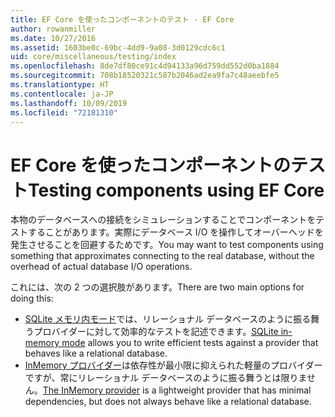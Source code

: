 ```yaml
---
title: EF Core を使ったコンポーネントのテスト - EF Core
author: rowanmiller
ms.date: 10/27/2016
ms.assetid: 1603be0c-69bc-4dd9-9a08-3d0129cdc6c1
uid: core/miscellaneous/testing/index
ms.openlocfilehash: 8de7df80ce91c4d94133a96d759dd552d0ba1884
ms.sourcegitcommit: 708b18520321c587b2046ad2ea9fa7c48aeebfe5
ms.translationtype: HT
ms.contentlocale: ja-JP
ms.lasthandoff: 10/09/2019
ms.locfileid: "72181310"
---
```

# <a name="testing-components-using-ef-core"></a><span data-ttu-id="b248d-102">EF Core を使ったコンポーネントのテスト</span><span class="sxs-lookup"><span data-stu-id="b248d-102">Testing components using EF Core</span></span>

<span data-ttu-id="b248d-103">本物のデータベースへの接続をシミュレーションすることでコンポーネントをテストすることがあります。実際にデータベース I/O を操作してオーバーヘッドを発生させることを回避するためです。</span><span class="sxs-lookup"><span data-stu-id="b248d-103">You may want to test components using something that approximates connecting to the real database, without the overhead of actual database I/O operations.</span></span>

<span data-ttu-id="b248d-104">これには、次の 2 つの選択肢があります。</span><span class="sxs-lookup"><span data-stu-id="b248d-104">There are two main options for doing this:</span></span>
 * <span data-ttu-id="b248d-105">[SQLite メモリ内モード](sqlite.md)では、リレーショナル データベースのように振る舞うプロバイダーに対して効率的なテストを記述できます。</span><span class="sxs-lookup"><span data-stu-id="b248d-105">[SQLite in-memory mode](sqlite.md) allows you to write efficient tests against a provider that behaves like a relational database.</span></span>
 * <span data-ttu-id="b248d-106">[InMemory プロバイダー](in-memory.md)は依存性が最小限に抑えられた軽量のプロバイダーですが、常にリレーショナル データベースのように振る舞うとは限りません。</span><span class="sxs-lookup"><span data-stu-id="b248d-106">[The InMemory provider](in-memory.md) is a lightweight provider that has minimal dependencies, but does not always behave like a relational database.</span></span>
